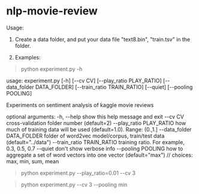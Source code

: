 nlp-movie-review
================

Usage:

1. Create a data folder, and put your data file "text8.bin", "train.tsv" in the folder.

2. Examples:

> python experiment.py -h

usage: experiment.py [-h] [--cv CV] [--play_ratio PLAY_RATIO]
                     [--data_folder DATA_FOLDER] [--train_ratio TRAIN_RATIO]
                     [--quiet] [--pooling POOLING]

Experiments on sentiment analysis of kaggle movie reviews

optional arguments:
  -h, --help            show this help message and exit
  --cv CV               cross-validation folder number (default=2)
  --play_ratio PLAY_RATIO
                        how much of training data will be used (default=1.0).
                        Range: (0.,1.]
  --data_folder DATA_FOLDER
                        folder of word2vec model/corpus, train/test data
                        (default="../data")
  --train_ratio TRAIN_RATIO
                        training ratio. For example, 0.3, 0.5, 0.7
  --quiet               don't show verbose info
  --pooling POOLING     how to aggregate a set of word vectors into one vector
                        (default="max") // choices: max, min, sum, mean


> python experiment.py --play_ratio=0.01 --cv 3

> python experiment.py --cv 3 --pooling min
